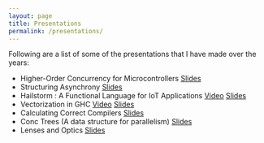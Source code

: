 ```yaml
---
layout: page
title: Presentations
permalink: /presentations/
---
```


Following are a list of some of the presentations that I have made over the years:

- Higher-Order Concurrency for Microcontrollers [Slides](ttps://abhiroop.github.io/slides/HigherOrderConcurrencyMPLR.pptx)
- Structuring Asynchrony [Slides](https://abhiroop.github.io/slides/StructuringAsynchrony.pptx)
- Hailstorm : A Functional Language for IoT Applications [Video](https://www.youtube.com/watch?v=hU-25Vup3PQ) [Slides](https://abhiroop.github.io/slides/Hailstorm_PPDP.pptx)
- Vectorization in GHC [Video](https://skillsmatter.com/skillscasts/12300-vectorization-in-haskell) [Slides](https://abhiroop.github.io/mastersthesis.html#/)
- Calculating Correct Compilers [Slides](https://abhiroop.github.io/calculatecompilers#/)
- Conc Trees (A data structure for parallelism) [Slides](https://abhiroop.github.io/conc#/)
- Lenses and Optics [Slides](https://abhiroop.github.io/presentation#/)
